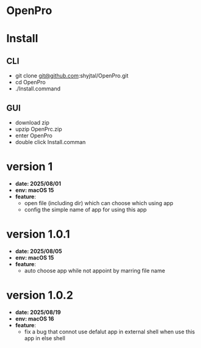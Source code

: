 # OpenPro

# Install

## CLI
- git clone git@github.com:shyjtal/OpenPro.git
- cd OpenPro
- ./Install.command

## GUI
- download zip
- upzip OpenPrc.zip
- enter OpenPro
- double click Install.comman

# version 1
- **date: 2025/08/01**
- **env: macOS 15**
- **feature**:
    - open file (including dir) which can choose which using app
    - config the simple name of app for using this app

# version 1.0.1
- **date: 2025/08/05**
- **env: macOS 15**
- **feature**:
    - auto choose app while not appoint by marring file name

# version 1.0.2
- **date: 2025/08/19**
- **env: macOS 16**
- **feature**:
    - fix a bug that connot use defalut app in external shell when use this app in else shell

